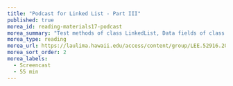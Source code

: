 ```yaml
---
title: "Podcast for Linked List - Part III"
published: true
morea_id: reading-materials17-podcast
morea_summary: "Test methods of class LinkedList, Data fields of class GroceryMenu, Methods of class GroceryMenu"
morea_type: reading
morea_url: https://laulima.hawaii.edu/access/content/group/LEE.52916.201430/Podcasts/
morea_sort_order: 2
morea_labels:
  - Screencast
  - 55 min
---
```


